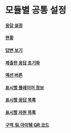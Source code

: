 # 모듈별 공통 설정



#### [응답 설정](undefined.md)

#### [현황](undefined-2.md)

#### [답변 보기](undefined-3.md)

#### [제출한 응답 초기화](undefined-4.md)

#### [액션 버튼](undefined-5.md)

#### [표시할 플레이어 정보](undefined-6.md)

#### [표시할 응답 목록](undefined-7.md)

#### [표시할 자원 목록](undefined-8.md)

#### [구역,팀,아이템 QR 코드](qr.md)
